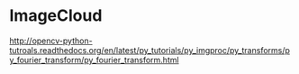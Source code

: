 # ImageCloud
http://opencv-python-tutroals.readthedocs.org/en/latest/py_tutorials/py_imgproc/py_transforms/py_fourier_transform/py_fourier_transform.html
